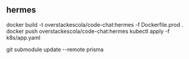 ## hermes
docker build -t overstackescola/code-chat:hermes -f Dockerfile.prod .
docker push overstackescola/code-chat:hermes
kubectl apply -f k8s/app.yaml

git submodule update --remote prisma